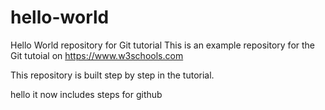 # hello-world
Hello World repository for Git tutorial
This is an example repository for the Git tutoial on https://www.w3schools.com

This repository is built step by step in the tutorial.

hello
it now includes steps for github
